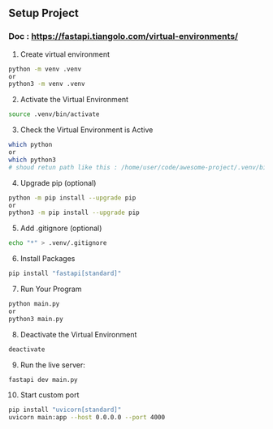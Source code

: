 ## Setup Project
### Doc : https://fastapi.tiangolo.com/virtual-environments/

1. Create virtual environment

```bash
python -m venv .venv 
or 
python3 -m venv .venv 
```

2. Activate the Virtual Environment
```bash
source .venv/bin/activate
```

3. Check the Virtual Environment is Active
```bash
which python
or 
which python3
# shoud retun path like this : /home/user/code/awesome-project/.venv/bin/python
```

4. Upgrade pip (optional)
```bash
python -m pip install --upgrade pip
or
python3 -m pip install --upgrade pip
```

5. Add .gitignore (optional)
```bash
echo "*" > .venv/.gitignore
```

6. Install Packages
```bash
pip install "fastapi[standard]"
```
7. Run Your Program
```bash
python main.py
or
python3 main.py
```

8. Deactivate the Virtual Environment
```bash
deactivate
```

9. Run the live server:
```bash
fastapi dev main.py
```

10. Start custom port
```bash
pip install "uvicorn[standard]"
uvicorn main:app --host 0.0.0.0 --port 4000
```